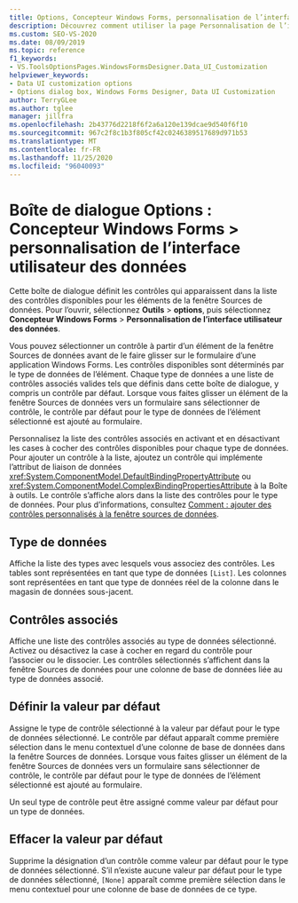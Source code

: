 ```yaml
---
title: Options, Concepteur Windows Forms, personnalisation de l’interface utilisateur des données
description: Découvrez comment utiliser la page Personnalisation de l’interface utilisateur des données pour définir les contrôles qui apparaissent dans la liste des contrôles disponibles pour les éléments de la fenêtre sources de données.
ms.custom: SEO-VS-2020
ms.date: 08/09/2019
ms.topic: reference
f1_keywords:
- VS.ToolsOptionsPages.WindowsFormsDesigner.Data_UI_Customization
helpviewer_keywords:
- Data UI customization options
- Options dialog box, Windows Forms Designer, Data UI Customization
author: TerryGLee
ms.author: tglee
manager: jillfra
ms.openlocfilehash: 2b43776d2218f6f2a6a120e139dcae9d540f6f10
ms.sourcegitcommit: 967c2f8c1b3f805cf42c0246389517689d971b53
ms.translationtype: MT
ms.contentlocale: fr-FR
ms.lasthandoff: 11/25/2020
ms.locfileid: "96040093"
---
```

# <a name="options-dialog-box-windows-forms-designer--data-ui-customization"></a>Boîte de dialogue Options : Concepteur Windows Forms > personnalisation de l’interface utilisateur des données

Cette boîte de dialogue définit les contrôles qui apparaissent dans la liste des contrôles disponibles pour les éléments de la fenêtre Sources de données. Pour l’ouvrir, sélectionnez **Outils**  >  **options**, puis sélectionnez **Concepteur Windows Forms**  >  **Personnalisation de l’interface utilisateur des données**.

Vous pouvez sélectionner un contrôle à partir d’un élément de la fenêtre Sources de données avant de le faire glisser sur le formulaire d’une application Windows Forms. Les contrôles disponibles sont déterminés par le type de données de l’élément. Chaque type de données a une liste de contrôles associés valides tels que définis dans cette boîte de dialogue, y compris un contrôle par défaut. Lorsque vous faites glisser un élément de la fenêtre Sources de données vers un formulaire sans sélectionner de contrôle, le contrôle par défaut pour le type de données de l’élément sélectionné est ajouté au formulaire.

Personnalisez la liste des contrôles associés en activant et en désactivant les cases à cocher des contrôles disponibles pour chaque type de données. Pour ajouter un contrôle à la liste, ajoutez un contrôle qui implémente l’attribut de liaison de données <xref:System.ComponentModel.DefaultBindingPropertyAttribute> ou <xref:System.ComponentModel.ComplexBindingPropertiesAttribute> à la Boîte à outils. Le contrôle s’affiche alors dans la liste des contrôles pour le type de données. Pour plus d’informations, consultez [Comment : ajouter des contrôles personnalisés à la fenêtre sources de données](../..//data-tools/add-custom-controls-to-the-data-sources-window.md).

## <a name="data-type"></a>Type de données

Affiche la liste des types avec lesquels vous associez des contrôles. Les tables sont représentées en tant que type de données `[List]`. Les colonnes sont représentées en tant que type de données réel de la colonne dans le magasin de données sous-jacent.

## <a name="associated-controls"></a>Contrôles associés

Affiche une liste des contrôles associés au type de données sélectionné. Activez ou désactivez la case à cocher en regard du contrôle pour l’associer ou le dissocier. Les contrôles sélectionnés s’affichent dans la fenêtre Sources de données pour une colonne de base de données liée au type de données associé.

## <a name="set-default"></a>Définir la valeur par défaut

Assigne le type de contrôle sélectionné à la valeur par défaut pour le type de données sélectionné. Le contrôle par défaut apparaît comme première sélection dans le menu contextuel d’une colonne de base de données dans la fenêtre Sources de données. Lorsque vous faites glisser un élément de la fenêtre Sources de données vers un formulaire sans sélectionner de contrôle, le contrôle par défaut pour le type de données de l’élément sélectionné est ajouté au formulaire.

Un seul type de contrôle peut être assigné comme valeur par défaut pour un type de données.

## <a name="clear-default"></a>Effacer la valeur par défaut

Supprime la désignation d’un contrôle comme valeur par défaut pour le type de données sélectionné. S’il n’existe aucune valeur par défaut pour le type de données sélectionné, `[None]` apparaît comme première sélection dans le menu contextuel pour une colonne de base de données de ce type.
